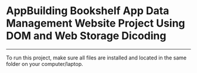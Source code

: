 # AppBuilding Bookshelf App Data Management Website Project Using DOM and Web Storage Dicoding

---

To run this project, make sure all files are installed and located in the same folder on your computer/laptop.
